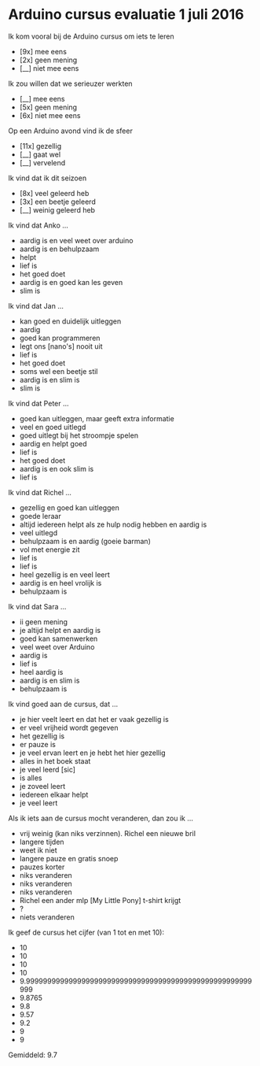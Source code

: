 # Arduino cursus evaluatie 1 juli 2016

Ik kom vooral bij de Arduino cursus om iets te leren 

 * [9x] mee eens
 * [2x] geen mening
 * [__] niet mee eens

Ik zou willen dat we serieuzer werkten 

 * [__] mee eens
 * [5x] geen mening
 * [6x] niet mee eens

Op een Arduino avond vind ik de sfeer

 * [11x] gezellig
 * [__] gaat wel
 * [__] vervelend

Ik vind dat ik dit seizoen
 * [8x] veel geleerd heb
 * [3x] een beetje geleerd
 * [__] weinig geleerd heb

Ik vind dat Anko ...
 * aardig is en veel weet over arduino
 * aardig is en behulpzaam
 * helpt
 * lief is
 * het goed doet
 * aardig is en goed kan les geven
 * slim is

Ik vind dat Jan ...
 * kan goed en duidelijk uitleggen
 * aardig
 * goed kan programmeren
 * legt ons [nano's] nooit uit
 * lief is
 * het goed doet
 * soms wel een beetje stil
 * aardig is en slim is
 * slim is

Ik vind dat Peter ...
 * goed kan uitleggen, maar geeft extra informatie
 * veel en goed uitlegd
 * goed uitlegt bij het stroompje spelen
 * aardig en helpt goed
 * lief is
 * het goed doet
 * aardig is en ook slim is
 * lief is

Ik vind dat Richel ...
 * gezellig en goed kan uitleggen
 * goede leraar
 * altijd iedereen helpt als ze hulp nodig hebben en aardig is
 * veel uitlegd
 * behulpzaam is en aardig (goeie barman)
 * vol met energie zit
 * lief is
 * lief is
 * heel gezellig is en veel leert
 * aardig is en heel vrolijk is
 * behulpzaam is

Ik vind dat Sara ...
 * ii geen mening
 * je altijd helpt en aardig is
 * goed kan samenwerken
 * veel weet over Arduino
 * aardig is
 * lief is
 * heel aardig is
 * aardig is en slim is
 * behulpzaam is

Ik vind goed aan de cursus, dat ...
 * je hier veelt leert en dat het er vaak gezellig is
 * er veel vrijheid wordt gegeven
 * het gezellig is
 * er pauze is
 * je veel ervan leert en je hebt het hier gezellig
 * alles in het boek staat
 * je veel leerd [sic]
 * is alles
 * je zoveel leert
 * iedereen elkaar helpt
 * je veel leert

Als ik iets aan de cursus mocht veranderen, dan zou ik ...
 * vrij weinig (kan niks verzinnen). Richel een nieuwe bril
 * langere tijden
 * weet ik niet
 * langere pauze en gratis snoep
 * pauzes korter
 * niks veranderen
 * niks veranderen
 * niks veranderen
 * Richel een ander mlp [My Little Pony] t-shirt krijgt 
 * ?
 * niets veranderen

Ik geef de cursus het cijfer (van 1 tot en met 10):
 * 10
 * 10
 * 10
 * 10
 * 9.99999999999999999999999999999999999999999999999999999999
 * 9.8765
 * 9.8
 * 9.57
 * 9.2
 * 9
 * 9

Gemiddeld: 9.7
